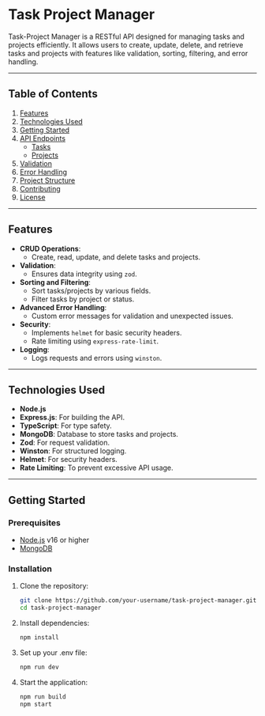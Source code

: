# Task Project Manager

Task-Project Manager is a RESTful API designed for managing tasks and projects efficiently. It allows users to create, update, delete, and retrieve tasks and projects with features like validation, sorting, filtering, and error handling.

---

## Table of Contents

1. [Features](#features)
2. [Technologies Used](#technologies-used)
3. [Getting Started](#getting-started)
4. [API Endpoints](#api-endpoints)
   - [Tasks](#tasks)
   - [Projects](#projects)
5. [Validation](#validation)
6. [Error Handling](#error-handling)
7. [Project Structure](#project-structure)
8. [Contributing](#contributing)
9. [License](#license)

---

## Features

- **CRUD Operations**:
  - Create, read, update, and delete tasks and projects.
- **Validation**:
  - Ensures data integrity using `zod`.
- **Sorting and Filtering**:
  - Sort tasks/projects by various fields.
  - Filter tasks by project or status.
- **Advanced Error Handling**:
  - Custom error messages for validation and unexpected issues.
- **Security**:
  - Implements `helmet` for basic security headers.
  - Rate limiting using `express-rate-limit`.
- **Logging**:
  - Logs requests and errors using `winston`.

---

## Technologies Used

- **Node.js**
- **Express.js**: For building the API.
- **TypeScript**: For type safety.
- **MongoDB**: Database to store tasks and projects.
- **Zod**: For request validation.
- **Winston**: For structured logging.
- **Helmet**: For security headers.
- **Rate Limiting**: To prevent excessive API usage.

---

## Getting Started

### Prerequisites

- [Node.js](https://nodejs.org/) v16 or higher
- [MongoDB](https://www.mongodb.com/)

### Installation

1. Clone the repository:
   ```bash
   git clone https://github.com/your-username/task-project-manager.git
   cd task-project-manager
   ```
2. Install dependencies:
   ```bash
   npm install
   ```
3. Set up your .env file:
   ```bash
   npm run dev
   ```
4. Start the application:
   ```bash
   npm run build
   npm start
   ```
